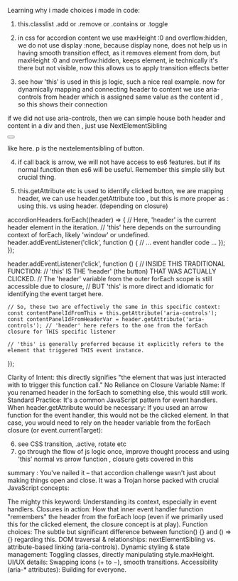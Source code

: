 Learning why i made choices i made in code:

1. this.classlist .add or .remove or .contains or .toggle

2. in css for accordion content we use maxHeight :0 and overflow:hidden, we do not use display :none,
because display none, does not help us in having smooth transition effect, as it removes element from dom, but maxHeight :0 and overflow:hidden, keeps element, ie technically it's there but not visible, now this allows us to apply transition effects better

3. see how 'this' is used in this js logic, such a nice real example. now for dynamically mapping and connecting header to content we use aria-controls from header which is assigned same value as the content id , so this shows their connection

if we did not use aria-controls, then we can simple house both header and content in a div and then , just use NextElementSibling <div><button></button> <p></p></div>   like here.  p is the nextelementsibling of button.

4. if call back is arrow, we will not have access to es6 features. but if its normal function then es6 will be useful. Remember this  simple silly but crucial thing.

5. this.getAttribute etc is used to identify clicked button, we are mapping header, we can use header.getAttribute too , but this is more proper as :  using this. vs using header. (depending on closure)

accordionHeaders.forEach((header) => {
    // Here, 'header' is the current header element in the iteration.
    // 'this' here depends on the surrounding context of forEach, likely 'window' or undefined.
    header.addEventListener('click', function () {
        // ... event handler code ...
    });
});

header.addEventListener('click', function () {
    // INSIDE THIS TRADITIONAL FUNCTION:
    // 'this' IS THE 'header' (the button) THAT WAS ACTUALLY CLICKED.
    // The 'header' variable from the outer forEach scope is still accessible due to closure,
    // BUT 'this' is more direct and idiomatic for identifying the event target here.

    // So, these two are effectively the same in this specific context:
    const contentPanelIdFromThis = this.getAttribute('aria-controls');
    const contentPanelIdFromHeaderVar = header.getAttribute('aria-controls'); // 'header' here refers to the one from the forEach closure for THIS specific listener

    // 'this' is generally preferred because it explicitly refers to the element that triggered THIS event instance.
});

Clarity of Intent: this directly signifies "the element that was just interacted with to trigger this function call."
No Reliance on Closure Variable Name: If you renamed header in the forEach to something else, this would still work.
Standard Practice: It's a common JavaScript pattern for event handlers.
When header.getAttribute would be necessary:
If you used an arrow function for the event handler, this would not be the clicked element. In that case, you would need to rely on the header variable from the forEach closure (or event.currentTarget):


6. see CSS transition, .active, rotate etc
7. go through the flow of js logic once, improve thought process and using 'this' normal vs arrow function , closure gets covered in this  


summary :
You've nailed it – that accordion challenge wasn't just about making things open and close. It was a Trojan horse packed with crucial JavaScript concepts:

The mighty this keyword: Understanding its context, especially in event handlers.
Closures in action: How that inner event handler function "remembers" the header from the forEach loop (even if we primarily used this for the clicked element, the closure concept is at play).
Function choices: The subtle but significant difference between function() {} and () => {} regarding this.
DOM traversal & relationships: nextElementSibling vs. attribute-based linking (aria-controls).
Dynamic styling & state management: Toggling classes, directly manipulating style.maxHeight.
UI/UX details: Swapping icons (+ to −), smooth transitions.
Accessibility (aria-* attributes): Building for everyone.
